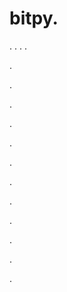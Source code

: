# bitpy.
.
.
.
.












.






















































.
























.



























.

















































































.































































.































































































.















.


































































.
























































































.




.


.
